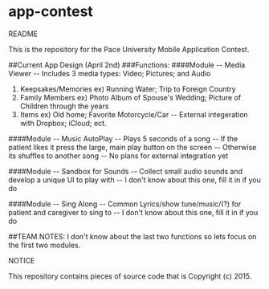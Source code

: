 # app-contest
README

This is the repository for the Pace University Mobile Application Contest.

##Current App Design (April 2nd)
###Functions:
####Module -- Media Viewer
-- Includes 3 media types: Video; Pictures; and Audio
1) Keepsakes/Memories ex) Running Water; Trip to Foreign Country
2) Family Members ex) Photo Album of Spouse's Wedding; Picture of Children through the years
3) Items ex) Old home; Favorite Motorcycle/Car
-- External integeration with Dropbox; iCloud; ect.

####Module -- Music AutoPlay
-- Plays 5 seconds of a song
-- If the patient likes it press the large, main play button on the screen
-- Otherwise its shuffles to another song
-- No plans for external integration yet

####Module -- Sandbox for Sounds
-- Collect small audio sounds and develop a unique UI to play with
-- I don't know about this one, fill it in if you do

####Module -- Sing Along
-- Common Lyrics/show tune/music/(?) for patient and caregiver to sing to
-- I don't know about this one, fill it in if you do

##TEAM NOTES:
I don't know about the last two functions so lets focus on the first two modules.

NOTICE

This repository contains pieces of source code that is Copyright (c) 2015.